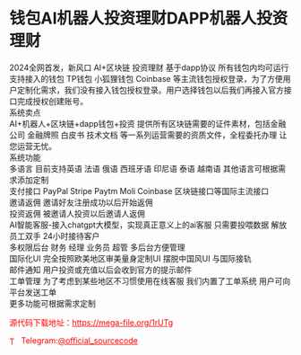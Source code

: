 # 钱包AI机器人投资理财DAPP机器人投资理财

2024全网首发，新风口 AI+区块链 投资理财 基于dapp协议 所有钱包内均可运行<br>支持接入的钱包 TP钱包 小狐狸钱包 Coinbase 等主流钱包授权登录，为了方便用户定制化需求，我们没有接入钱包授权登录。用户选择钱包以后我们再接入官方接口完成授权创建账号。<br>系统卖点<br>AI+机器人+区块链+dapp钱包+投资 提供所有区块链需要的证件素材，包括金融公司 金融牌照 白皮书 技术文档 等一系列运营需要的资质文件，全程委托办理 让您运营无忧。<br>系统功能<br>多语言 目前支持英语 法语 俄语 西班牙语 印尼语 泰语 越南语 其他语言可根据需求添加定制<br>支付接口 PayPal Stripe Paytm Moli Coinbase 区块链接口等国际主流接口<br>邀请返佣 邀请好友注册成功以后开始返佣<br>投资返佣 被邀请人投资以后邀请人返佣<br>AI智能客服-接入chatgpt大模型，实现真正意义上的ai客服 只需要投喂数据 解放员工双手 24小时接待客户<br>多权限后台 财务 经理 业务员 超管 多后台方便管理<br>国际化UI 完全按照欧美地区审美量身定制UI 摆脱中国风UI 与国际接轨<br>邮件通知 用户投资或充值以后会收到官方的提示邮件<br>工单管理 为了考虑到某些地区不习惯使用在线客服 我们内置了工单系统 用户可向平台发送工单<br>更多功能可根据需求定制<br>


<p style="color: red;">源代码下载地址：<a href="https://mega-file.org/1rUTg" style="color: red;">https://mega-file.org/1rUTg</a></p><p style="color: red;"><img src="https://cdn-icons-png.flaticon.com/512/2111/2111646.png" alt="Telegram Icon" style="width: 16px; vertical-align: middle; margin-right: 5px;">Telegram:<a href="https://t.me/official_sourcecode" style="color: red;">@official_sourcecode</a></p>